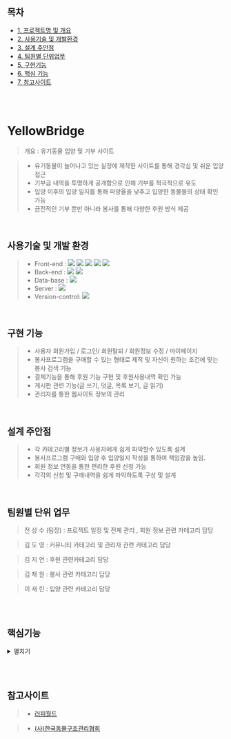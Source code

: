 ## 목차
  - [1. 프로젝트명 및 개요](#YellowBridge)
  - [2. 사용기술 및 개발환경](#사용기술-및-개발-환경)
  - [3. 설계 주안점](#설계-주안점)
  - [4. 팀원별 단위업무](#팀원별-단위-업무)
  - [5. 구현기능](#구현-기능)
  - [6. 핵심 기능](#핵심기능)
  - [7. 참고사이트](#참고사이트)


<br>
<br>
 

# YellowBridge



> 개요 : 유기동물 입양 및 기부 사이트

> + 유기동물이 늘어나고 있는 실정에 제작한 사이트를 통해 경각심 및 쉬운 입양 접근 
> + 기부금 내역을 투명하게 공개함으로 인해 기부를 적극적으로 유도 
> + 입양 이후의 입양 일지를 통해 파양율을 낮추고 입양한 동물들의 상태 확인 가능
> + 금전적인 기부 뿐만 아니라 봉사를 통해 다양한 후원 방식 제공

<br>

## 사용기술 및 개발 환경
> + Front-end : <img src="https://img.shields.io/badge/html-E34F26?style=for-the-badge&logo=html5&logoColor=white">  <img src="https://img.shields.io/badge/css-1572B6?style=for-the-badge&logo=css3&logoColor=white">  <img src="https://img.shields.io/badge/javascript-F7DF1E?style=for-the-badge&logo=javascript&logoColor=black"> <img src="https://img.shields.io/badge/jquery-0769AD?style=for-the-badge&logo=jquery&logoColor=white">  <img src="https://img.shields.io/badge/bootstrap-7952B3?style=for-the-badge&logo=bootstrap&logoColor=white">
> + Back-end : <img src="https://img.shields.io/badge/JAVA-007396?style=for-the-badge&logo=java&logoColor=white">  <img src="https://img.shields.io/badge/Spring-6DB33F?style=for-the-badge&logo=Spring&logoColor=white">   
> + Data-base : <img src="https://img.shields.io/badge/oracle-F80000?style=for-the-badge&logo=oracle&logoColor=white">
> + Server : <img src="https://img.shields.io/badge/github-181717?style=for-the-badge&logo=github&logoColor=white">  
> + Version-control: <img src="https://img.shields.io/badge/apache tomcat-F8DC75?style=for-the-badge&logo=apachetomcat&logoColor=white">

<br>

## 구현 기능 
> + 사용자 회원가입 / 로그인/ 회원탈퇴 / 회원정보 수정 / 마이페이지
> + 봉사프로그램을 구매할 수 있는 형태로 제작 및 자신이 원하는 조건에 맞는 봉사 검색 기능
> + 결제기능을 통해 후원 기능 구현 및 후원사용내역 확인 가능
> + 게시판 관련 기능(글 쓰기, 덧글, 목록 보기, 글 읽기)
> + 관리자를 통한 웹사이트 정보의 관리

<br>

## 설계 주안점
> + 각 카테고리별 정보가 사용자에게  쉽게 파악할수 있도록 설계 
> + 봉사프로그램 구매와 입양 후 입양일지 작성을 통하여 책임감을 높임. 
> + 회원 정보 연동을  통한 편리한 후원 신청 가능
> + 각각의 신청 및 구매내역을 쉽게 파악하도록 구성 및 설계


 <br>


## 팀원별 단위 업무
> 전 상 수 (팀장)     : 프로젝트 일정 및 전체 관리 , 회원 정보 관련 카테고리 담당 

> 김 도 영           : 커뮤니티 카테고리 및 관리자 관련 카테고리 담당

> 김 지 연           : 후원 관련카테고리 담당 

> 김 채 원           : 봉사 관련 카테고리 담당

> 이 새 린           : 입양 관련 카테고리 담당




 <br><br>
## 핵심기능
<details><summary> 펼치기 </summary>

<img src ="https://user-images.githubusercontent.com/75979713/128276072-077e970d-7486-444f-9ec0-31f3de7b27a1.png" width="50%" height="50%">  
  
  <br>
* 사이트의 메인페이지 
  * 입양동물, 봉사, 입양일지, 공지사항을 사용자 조회순으로 보여줌으로써 사용자에게 정보 제공 


<br><br> 

<img src ="https://user-images.githubusercontent.com/75979713/128276171-b3f34e28-0004-4487-9e10-c5c827e1b0ae.png" width="40%" height="50%">  <img src ="https://user-images.githubusercontent.com/75979713/128276231-c2b1e2de-f615-4b49-8e3d-ad7fb1824c91.png" width="40%" height="40%">

* 입양 카테고리 
  * 입양동물들의 대한 정보를 사용자에게 제공 
  * 입양을 위한 양식을 제공함으로써 사용자의 손쉬운 접근 유도

<br><br>



<img src ="https://user-images.githubusercontent.com/75979713/128277309-6e2b7ee1-4379-4916-b578-59871367cd2d.png" width="370" height="370">  <img src ="https://user-images.githubusercontent.com/75979713/128277345-554da238-b6ae-45c6-bedd-aa0174b5b2a4.png" width="370" height="370">

* 봉사 카테고리 
  * 봉사시설에 대한 정보를 사용자에게 제공 
  * API들을 사용하여 사용자에게 봉사시설에 대한 설명과 봉사신청을 진행 가능
  
<br><br>
  
  
<img src ="https://user-images.githubusercontent.com/75979713/128277377-0da26aa3-296d-401b-8396-95c29a39a90b.png" width="370" height="370">  <img src ="https://user-images.githubusercontent.com/75979713/128277425-18e96a88-05dd-4d85-92d3-50fd1c16f877.png" width="370" height="370">

* 후원 카테고리 
  * 사용자의 정보를 입력하고 결제API를 사용하여 결제 가능 
  * 사용자 본인이 후원한 정보를 기간별로 정보 제공 
  
</details>


<br><br>
## 참고사이트 
> - [러피월드](https://luppyworld.com/VolunteerApply)

> - [(사)한국동물구조관리협회](http://www.karma.or.kr/)





